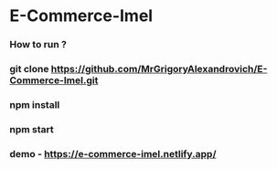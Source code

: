 # E-Commerce-Imel

### How to run ? 

### git clone https://github.com/MrGrigoryAlexandrovich/E-Commerce-Imel.git

### npm install 

### npm start

### demo - https://e-commerce-imel.netlify.app/
